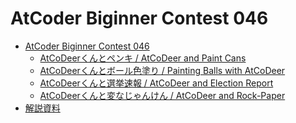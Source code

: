 AtCoder Biginner Contest 046
============================

- [AtCoder Biginner Contest 046](http://abc046.contest.atcoder.jp/)
    - [AtCoDeerくんとペンキ / AtCoDeer and Paint Cans](http://abc046.contest.atcoder.jp/tasks/abc046_a)
    - [AtCoDeerくんとボール色塗り / Painting Balls with AtCoDeer](http://abc046.contest.atcoder.jp/tasks/abc046_b)
    - [AtCoDeerくんと選挙速報 / AtCoDeer and Election Report](http://abc046.contest.atcoder.jp/tasks/abc046_c)
    - [AtCoDeerくんと変なじゃんけん / AtCoDeer and Rock-Paper](http://abc046.contest.atcoder.jp/tasks/abc046_d)
- [解説資料](https://atcoder.jp/img/arc062/editorial.pdf)

